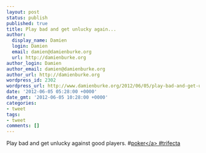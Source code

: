```yaml
---
layout: post
status: publish
published: true
title: Play bad and get unlucky again...
author:
  display_name: Damien
  login: Damien
  email: damien@damienburke.org
  url: http://damienburke.org
author_login: Damien
author_email: damien@damienburke.org
author_url: http://damienburke.org
wordpress_id: 2302
wordpress_url: http://www.damienburke.org/2012/06/05/play-bad-and-get-unlucky-again/
date: '2012-06-05 05:28:00 +0000'
date_gmt: '2012-06-05 10:28:00 +0000'
categories:
- tweet
tags:
- tweet
comments: []
---
```

<p>Play bad and get unlucky against good players. #<a href="http:&#47;&#47;search.twitter.com&#47;search?q=%23poker" class="aktt_hashtag">poker<&#47;a> #trifecta</p>
